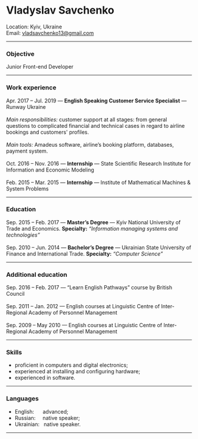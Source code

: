 # Vladyslav Savchenko

Location: Kyiv, Ukraine\
Email: vladsavchenko13@gmail.com

---
### Objective 
Junior Front-end Developer

---
### Work experience
Apr. 2017 – Jul. 2019 — **English Speaking Customer Service Specialist** — Runway Ukraine\
\
_Main responsibilities:_ customer support at all stages: from general questions to complicated financial and technical cases in regard to airline bookings and customers' profiles.\
\
_Main tools:_ Amadeus software, airline’s booking platform, databases, payment system.\
\
Oct. 2016 – Nov. 2016 — **Internship** — State Scientific Research Institute for Information and Economic Modeling\
\
Feb. 2015 – Mar. 2015 — **Internship** — Institute of Mathematical Machines & System Problems

---
### Education
Sep. 2015 – Feb. 2017 — **Master’s Degree** — Kyiv National University of Trade and Economics. **Specialty:** _“Information managing systems and technologies”_\
\
Sep. 2010 – Jun. 2014 — **Bachelor’s Degree** — Ukrainian State University of Finance and International Trade. **Specialty:** _“Computer Science”_

---
### Additional education
Sep. 2016 – Feb. 2017 — “Learn English Pathways” course by British Council\
\
Sep. 2011 – Jan. 2012 — English courses at Linguistic Centre of Inter-Regional Academy of Personnel Management\
\
Sep. 2009 – May 2010 — English courses at Linguistic Centre of Inter-Regional Academy of Personnel Management

---
### Skills
- proficient in computers and digital electronics;
- experienced at installing and configuring hardware;
- experienced in software.

---
### Languages
- English: &nbsp;&nbsp;&nbsp;&nbsp;&nbsp;advanced;
- Russian: &nbsp;&nbsp;&nbsp;&nbsp;native speaker;
- Ukrainian: &nbsp;&nbsp;native speaker.

---